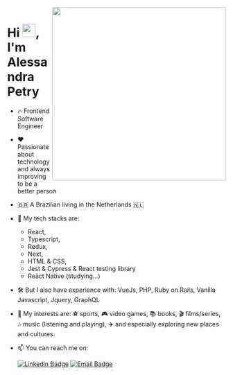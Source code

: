 <img src="https://github.com/AlessandraPetry/MyHeart/assets/12008425/e2fc5035-6e11-4c48-b501-0818e82c0633" min-width="400px" max-width="400px" width="400px" align="right">
<h1 align="left">Hi <img src="https://raw.githubusercontent.com/kaueMarques/kaueMarques/master/hi.gif" height="30px">, I'm Alessandra Petry</h1>

- 🔥 Frontend Software Engineer

- ❤ Passionate about technology and always improving to be a better person

- 🇧🇷 A Brazilian living in the Netherlands 🇳🇱

- 🔧 My tech stacks are:
    - React,
    - Typescript,
    - Redux,
    - Next,
    - HTML & CSS,
    - Jest & Cypress & React testing library
    - React Native (studying...)

- 🛠️ But I also have experience with: VueJs, PHP, Ruby on Rails, Vanilla Javascript, Jquery, GraphQL

- 🌟 My interests are: ⚽️ sports, 🎮 video games, 📚 books, 🎬 films/series, 🎶 music (listening and playing), ✈️ and especially exploring new places and cultures.

- 📫 You can reach me on:

  [![Linkedin Badge](https://img.shields.io/badge/-LinkedIn-blue?style=flat-square&logo=Linkedin&logoColor=white)](https://www.linkedin.com/in/alessandrapetry)  [![Email Badge](https://img.shields.io/badge/-Email-red?style=flat-square&logo=Gmail&logoColor=white)](mailto:alessandrapetryy@gmail.com)
